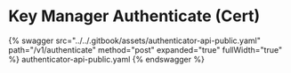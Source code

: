 # Key Manager Authenticate (Cert)
{% swagger src="../../.gitbook/assets/authenticator-api-public.yaml" path="/v1/authenticate" method="post" expanded="true" fullWidth="true" %} authenticator-api-public.yaml {% endswagger %}
